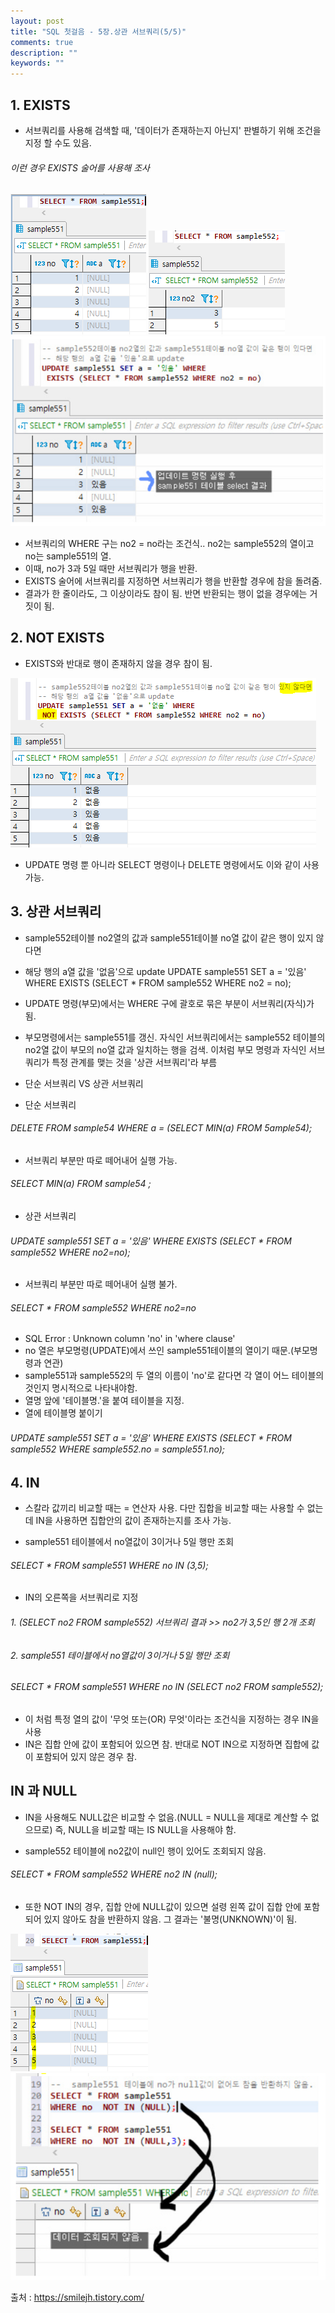 ```yaml
---
layout: post
title: "SQL 첫걸음 - 5장.상관 서브쿼리(5/5)" 
comments: true
description: ""
keywords: ""
---
```


## 1. EXISTS

- 서브쿼리를 사용해 검색할 때, '데이터가 존재하는지 아닌지' 판별하기 위해 조건을 지정 할 수도 있음.

###### 이런 경우 EXISTS 술어를 사용해 조사

![997E124D5B960D820F](/images/sql_first_step/997E124D5B960D820F.png)
![99BBCE4D5B960D9309](/images/sql_first_step/99BBCE4D5B960D9309.png)
![16134123123123](/images/sql_first_step/16134123123123.png)

- 서브쿼리의 WHERE 구는 no2 = no라는 조건식.. no2는 sample552의 열이고 no는 sample551의 열.  
- 이때, no가 3과 5일 때만 서브쿼리가 행을 반환. 
- EXISTS 술어에 서브쿼리를 지정하면 서브쿼리가 행을 반환할 경우에 참을 돌려줌. 
- 결과가 한 줄이라도, 그 이상이라도 참이 됨. 반면 반환되는 행이 없을 경우에는 거짓이 됨. 

## 2. NOT EXISTS
- EXISTS와 반대로 행이 존재하지 않을 경우 참이 됨. 

![99BAD9345B96142826](/images/sql_first_step/99BAD9345B96142826.png)

- UPDATE 명령 뿐 아니라 SELECT 명령이나 DELETE 명령에서도 이와 같이 사용 가능. 

## 3. 상관 서브쿼리 

- sample552테이블 no2열의 값과 sample551테이블 no열 값이 같은 행이 있지 않다면 
- 해당 행의  a열 값을 '없음'으로 update
 UPDATE sample551 SET a = '있음' WHERE EXISTS (SELECT * FROM sample552 WHERE no2 = no);

- UPDATE 명령(부모)에서는 WHERE 구에 괄호로 묶은 부분이 서브쿼리(자식)가 됨.

- 부모명령에서는 sample551를 갱신. 자식인 서브쿼리에서는 sample552 테이블의 no2열 값이 부모의  no열 값과 일치하는 행을 검색. 이처럼 부모 명령과 자식인 서브쿼리가 특정 관계를 맺는 것을 '상관 서브쿼리'라 부름 

- 단순 서브쿼리 VS 상관 서브쿼리 

- 단순 서브쿼리
###### DELETE FROM sample54 WHERE a = (SELECT MIN(a) FROM 5ample54);
 
- 서브쿼리 부분만 따로 떼어내어 실행 가능. 
###### SELECT MIN(a) FROM sample54 ;

- 상관 서브쿼리
###### UPDATE sample551 SET a = '있음' WHERE EXISTS (SELECT * FROM sample552 WHERE no2=no);
 
- 서브쿼리 부분만 따로 떼어내어 실행 불가.
###### SELECT * FROM sample552 WHERE no2=no

- SQL Error : Unknown column 'no' in 'where clause'
- no 열은 부모명령(UPDATE)에서 쓰인 sample551테이블의 열이기 때문.(부모명령과 연관)
- sample551과 sample552의 두 열의 이름이 'no'로 같다면  각 열이 어느 테이블의 것인지 명시적으로 나타내야함.
- 열명 앞에 '테이블명.'을 붙여 테이블을 지정. 
- 열에 테이블명 붙이기
###### UPDATE sample551 SET a = '있음' WHERE EXISTS (SELECT * FROM sample552 WHERE sample552.no = sample551.no);


## 4. IN

- 스칼라 값끼리 비교할 때는 = 연산자 사용. 다만 집합을 비교할 때는 사용할 수 없는데 IN을 사용하면 집합안의 값이 존재하는지를 조사 가능. 

- sample551 테이블에서  no열값이 3이거나 5일 행만 조회 
###### SELECT * FROM sample551 WHERE no IN (3,5);
  
- IN의 오른쪽을 서브쿼리로 지정  
###### 1. (SELECT no2 FROM sample552) 서브쿼리 결과 >> no2가 3,5인 행 2개 조회
###### 2. sample551 테이블에서  no열값이 3이거나 5일 행만 조회 

###### SELECT * FROM sample551 WHERE no IN (SELECT no2 FROM sample552);
 
- 이 처럼 특정 열의 값이 '무엇 또는(OR) 무엇'이라는 조건식을 지정하는 경우 IN을 사용 
- IN은 집합 안에 값이 포함되어 있으면 참. 반대로 NOT IN으로 지정하면 집합에 값이 포함되어 있지 않은 경우 참.


## IN 과 NULL 

- IN을 사용해도 NULL값은 비교할 수 없음.(NULL = NULL을 제대로 계산할 수 없으므로) 즉, NULL을 비교할 때는 IS NULL을 사용해야 함.

- sample552 테이블에 no2값이 null인 행이 있어도 조회되지 않음. 
###### SELECT * FROM sample552 WHERE no2 IN (null);

- 또한 NOT IN의 경우, 집합 안에 NULL값이 있으면 설령 왼쪽 값이 집합 안에 포함되어 있지 않아도 참을 반환하지 않음. 그 결과는 '불명(UNKNOWN)'이 됨.

![9982804A5B97A9D536](/images/sql_first_step/9982804A5B97A9D536.png)
![51231251231](/images/sql_first_step/51231251231.png)


출처 : https://smilejh.tistory.com/